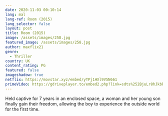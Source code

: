 ```yaml
---
date: 2020-11-03 00:10:14
lang: mal
lang-ref: Room (2015)
lang_selector: false
layout: post
title: Room (2015)
image: /assets/images/258.jpg
featured_image: /assets/images/258.jpg
author: maxflix21
genre:
  - Thriller
country: UK
content_rating: PG
featured: false
imageshadow: true
netflix: https://movstar.xyz/embed/yTPj1HXl9V5N661
primeVideo: https://gdriveplayer.to/embed2.php?link=sdts%252BjuLr8hJkbki5lhJ8gQFZXqYiygm1gKGN7UadGKkoOa3cI4L%252FtKxbh%252BhO7tMC0b0%252Bu3S2BVwJBJPv8xE8dXz0v1CEk1d3%252FlFIfMB04Uigi4BJ%252B62k9Dbow0rVaOZWJ%252BqTaFmlAd0%252BQ3OVwTKmVe6mFHVYpaTOvF1LQJBxJsQt3MyNWQmrao9WRUZSw9xQ%253D
---
```

Held captive for 7 years in an enclosed space, a woman and her young son finally gain their freedom, allowing the boy to experience the outside world for the first time.